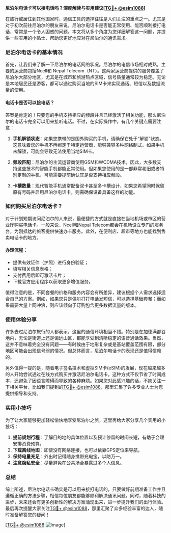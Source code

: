 **尼泊尔电话卡可以接电话吗？深度解读与实用建议[[TG💪+ @esim1088](https://t.me/s/esim1088)]**

在旅行或居住到其他国家时，通信工具的选择往往是人们关注的重点之一。尤其是对于初次前往尼泊尔的朋友来说，尼泊尔电话卡是否能正常使用、能否顺利接打电话，常常是一个令人困惑的问题。本文将从多个角度为您详细解答这一问题，并提供一些实用的小贴士，帮助您更好地应对在尼泊尔的通讯需求。

### 尼泊尔电话卡的基本情况

首先，让我们来了解一下尼泊尔的电话网络状况。尼泊尔的电信市场相对成熟，主要的运营商包括Ncell和 Nepal Telecom（NT）。这两家运营商提供的服务覆盖了尼泊尔大部分地区，尤其是在城市和旅游热点区域，信号质量通常较为稳定。无论是本地居民还是游客，都可以通过购买当地的SIM卡来实现通话、短信以及数据流量的使用。

#### 电话卡是否可以接电话？

答案是肯定的！只要您的手机支持相应的频段并且已经激活了相关功能，那么尼泊尔的电话卡完全可以用来接听电话。不过，在实际操作中，有几个关键点需要注意：

1. **手机解锁状态**：如果您携带的是国外购买的手机，请确保它处于“解锁”状态。这意味着您的手机不再绑定于特定运营商，能够兼容多种网络制式。如果手机未解锁，可能会导致无法使用当地SIM卡。
   
2. **频段匹配**：尼泊尔的主流运营商使用GSM和WCDMA技术，因此，大多数支持这些技术的智能手机都能正常使用。但如果您使用的是一部非常老旧或者特别定制的手机，可能需要提前确认其是否支持相应频段。

3. **卡槽数量**：现代智能手机通常配备双卡甚至多卡槽设计，如果您希望同时保留原有号码并启用尼泊尔电话卡，则需确保设备具备这样的功能。

### 如何购买尼泊尔电话卡？

对于计划短期访问尼泊尔的人来说，最便捷的方式就是直接在当地机场或市区的营业厅购买电话卡。一般来说，Ncell和Nepal Telecom都会在机场设立专门的服务台，为刚抵达的旅客提供快速办卡服务。此外，在便利店、超市等地方也能找到售卖电话卡的地方。

#### 办理流程：
- 提供有效证件（护照）进行身份验证；
- 填写相关信息表格；
- 支付费用后即可激活卡片；
- 下载官方应用程序以获取更多增值服务。

值得注意的是，不同套餐的价格和服务内容会有所差异，建议根据个人需求选择适合自己的方案。例如，如果您只是偶尔打打电话发短信，可以选择基础套餐；而如果需要大量上网冲浪，则应该倾向于订购包含更多数据流量的版本。

### 使用体验分享

许多去过尼泊尔旅行的人都表示，这里的通信环境相当不错。特别是在加德满都谷地内，无论是街道上还是偏远山区，都能享受到清晰稳定的语音通话效果。当然，这并不意味着完全没有问题——有时候由于地形复杂或是基站覆盖范围有限，部分地区可能会出现信号弱的情况。但总体而言，尼泊尔电话卡的表现还是值得信赖的。

另外值得一提的是，随着电子签名技术和虚拟SIM卡(eSIM)的发展，现在越来越多的人开始尝试通过在线方式购买并激活尼泊尔电话卡。这种方式不仅节省了时间成本，还避免了因语言障碍而导致的各种麻烦。如果您对此感兴趣的话，不妨关注一下相关平台，比如我们提到的[TG💪+ @esim1088](https://t.me/s/esim1088)，那里汇集了许多专业人士为您提供指导和支持。

### 实用小技巧

为了让大家能够更加轻松愉快地享受尼泊尔之旅，这里再给大家分享几个实用的小技巧：

1. **提前规划行程**：了解目的地的具体位置以及预计停留的时间长短，有助于合理安排资费预算。
2. **下载离线地图**：即使没有网络连接，也可以依靠GPS定位来导航。
3. **保持电量充足**：外出时记得随身携带充电宝，以防万一。
4. **注意隐私安全**：尽量避免在公共场合暴露过多个人信息。

### 总结

综上所述，尼泊尔电话卡确实是可以用来接打电话的，只要做好前期准备工作并且遵循正确的方法步骤，相信每位朋友都能够顺利解决通讯问题。同时，随着科技的进步，未来还会有更多创新性的解决方案涌现出来，进一步提升我们的出行体验。最后再次提醒大家关注[TG💪+ @esim1088](https://t.me/s/esim1088)，那里汇聚了众多经验丰富的达人，随时准备解答您的疑问！

[[TG💪+ @esim1088](https://t.me/s/esim1088) ![Image](https://i.postimg.cc/4NQfJmqS/Snipaste-2025-05-13-00-14-12.png)]